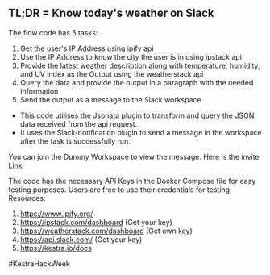 ## TL;DR = Know today's weather on Slack

The flow code has 5 tasks:
 1. Get the user's IP Address using ipify api
 2. Use the IP Address to know the city the user is in using ipstack api
 3. Provide the latest weather description along with temperature, humidity, and UV index as the Output using the weatherstack api
 4. Query the data and provide the output in a paragraph with the needed information
 5. Send the output as a message to the Slack workspace

- This code utilises the Jsonata plugin to transform and query the JSON data received from the api request.
- It uses the Slack-notification plugin to send a message in the workspace after the task is successfully run.

You can join the Dummy Workspace to view the message. Here is the invite [Link](https://join.slack.com/t/testingflow-group/shared_invite/zt-37wnj78jp-XFKCy7b0M3dgpAoTcg4kcQ#)

The code has the necessary API Keys in the Docker Compose file for easy testing purposes. Users are free to use their credentials for testing 
Resources:
1. https://www.ipify.org/
2. https://ipstack.com/dashboard (Get your key)
3. https://weatherstack.com/dashboard (Get own key)
4. https://api.slack.com/ (Get your key)
5. https://kestra.io/docs 

#KestraHackWeek

